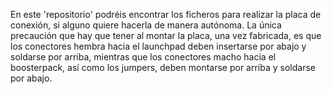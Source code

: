 En este 'repositorio' podréis encontrar los ficheros para realizar la placa de conexión, si alguno quiere hacerla de manera autónoma.
La única precaución que hay que tener al montar la placa, una vez fabricada, es que los conectores hembra hacia el launchpad deben insertarse por abajo y soldarse por arriba, mientras que los conectores macho hacia el boosterpack, así como los jumpers, deben montarse por arriba y soldarse por abajo.
